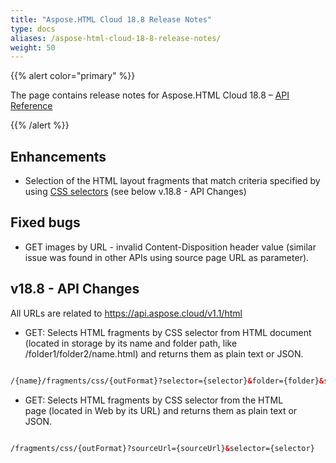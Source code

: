 ```yaml
---
title: "Aspose.HTML Cloud 18.8 Release Notes"
type: docs
aliases: /aspose-html-cloud-18-8-release-notes/
weight: 50
---
```


{{% alert color="primary" %}} 

The page contains release notes for Aspose.HTML Cloud 18.8 – [API Reference](https://apireference.aspose.cloud/html/)

{{% /alert %}} 
## **Enhancements**
- Selection of the HTML layout fragments that match criteria specified by using [CSS selectors](https://www.w3.org/TR/CSS/) (see below v.18.8 - API Changes)
## **Fixed bugs**
- GET images by URL - invalid Content-Disposition header value (similar issue was found in other APIs using source page URL as parameter).
## **v18.8 - API Changes**
All URLs are related to <https://api.aspose.cloud/v1.1/html>

- GET: Selects HTML fragments by CSS selector from HTML document (located in storage by its name and folder path, like /folder1/folder2/name.html) and returns them as plain text or JSON.

```html

/{name}/fragments/css/{outFormat}?selector={selector}&folder={folder}&storage={storage} 

```

- GET: Selects HTML fragments by CSS selector from the HTML page (located in Web by its URL) and returns them as plain text or JSON.

```html

/fragments/css/{outFormat}?sourceUrl={sourceUrl}&selector={selector}

```


